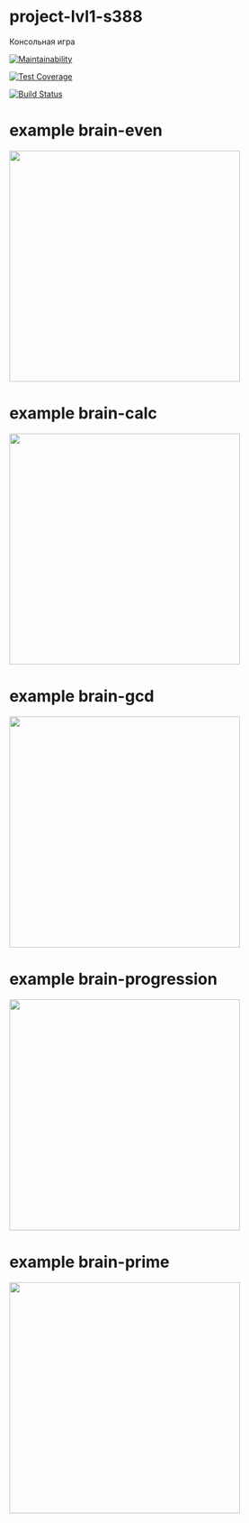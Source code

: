 # project-lvl1-s388
Консольная игра 

[![Maintainability](https://api.codeclimate.com/v1/badges/43adca0985520c4ffb3d/maintainability)](https://codeclimate.com/github/mairiv/project-lvl1-s388/maintainability)

[![Test Coverage](https://api.codeclimate.com/v1/badges/43adca0985520c4ffb3d/test_coverage)](https://codeclimate.com/github/mairiv/project-lvl1-s388/test_coverage)

[![Build Status](https://travis-ci.org/mairiv/project-lvl1-s388.svg?branch=master)](https://travis-ci.org/mairiv/project-lvl1-s388)

# example brain-even
<a href="https://asciinema.org/a/BhWFHSrCXG0Q4WIQmOhcU20NA" target="_blank">
  <img src="https://asciinema.org/a/BhWFHSrCXG0Q4WIQmOhcU20NA.png" width="410">
</a>

# example brain-calc
<a href="https://asciinema.org/a/HlPMOOtrUdaVZc0PR5sjD4Dzp" target="_blank">
  <img src="https://asciinema.org/a/HlPMOOtrUdaVZc0PR5sjD4Dzp.png" width="410">
</a>

# example brain-gcd
<a href="https://asciinema.org/a/hSZ0KKTnBGnHJ6nR7TCJGJsJh" target="_blank">
  <img src="https://asciinema.org/a/hSZ0KKTnBGnHJ6nR7TCJGJsJh.png" width="410">
</a>

# example brain-progression
<a href="https://asciinema.org/a/0NXDbKPhKau80cDFKjwuQ3NLk" target="_blank">
  <img src="https://asciinema.org/a/0NXDbKPhKau80cDFKjwuQ3NLk.png" width="410">
</a>

# example brain-prime
<a href="https://asciinema.org/a/4Ue8iER7RY5brcrhhUhffZB8I" target="_blank">
  <img src="https://asciinema.org/a/4Ue8iER7RY5brcrhhUhffZB8I.png" width="410">
</a>